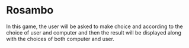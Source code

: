 # Rosambo
In this game, the user will be asked to make choice and according to the choice of user and computer and then the result will be displayed along with the choices of both computer and user.
